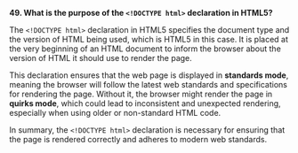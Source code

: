 **49. What is the purpose of the `<!DOCTYPE html>` declaration in HTML5?**

The `<!DOCTYPE html>` declaration in HTML5 specifies the document type and the version of HTML being used, which is HTML5 in this case. It is placed at the very beginning of an HTML document to inform the browser about the version of HTML it should use to render the page.

This declaration ensures that the web page is displayed in **standards mode**, meaning the browser will follow the latest web standards and specifications for rendering the page. Without it, the browser might render the page in **quirks mode**, which could lead to inconsistent and unexpected rendering, especially when using older or non-standard HTML code. 

In summary, the `<!DOCTYPE html>` declaration is necessary for ensuring that the page is rendered correctly and adheres to modern web standards.
